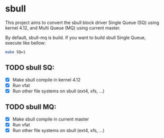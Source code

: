 sbull
=====

This project aims to convert the sbull block driver Single Queue (SQ) using
kernel 4.12, and Multi Queue (MQ) using current master.

By default, sbull-mq is build. If you want to build sbull Single Queue, execute
like bellow:

```sh
make SQ=1
```

TODO sbull SQ:
--------------

- [x] Make sbull compile in kernel 4.12
- [x] Run vfat
- [x] Run other file systems  on sbull (ext4, xfs, ...)

TODO sbull MQ:
--------------
- [x] Make sbull compile in current master
- [x] Run vfat
- [x] Run other file systems  on sbull (ext4, xfs, ...)
